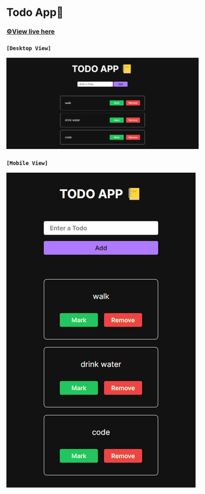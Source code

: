 # Todo App📒

### [⚙️View live here](https://ashishshres.github.io/Todo-App/)

### `[Desktop View]`

![Desktop](./desktop.png)

### `[Mobile View]`

![Mobile](./mobile.png)

